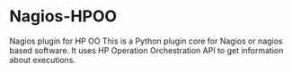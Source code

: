 # Nagios-HPOO
Nagios plugin for HP OO
This is a Python plugin core for Nagios or nagios based software. 
It uses HP Operation Orchestration API to get information about executions.
